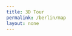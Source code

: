 ```yaml
---
title: 3D Tour
permalink: /berlin/map
layout: none
---
```


<link href="/f/OSMBuildings.css" rel="stylesheet">
<script src="/f/OSMBuildings.js"></script>
<script src="/f/bjs/jquery.js"></script>
<script src="/f/bowser.js"></script>

<div id="map" style="height: 100%; width: 100%"></div>

  <script>
  var browser = bowser.getParser(window.navigator.userAgent);

  var map = new OSMBuildings({
     container: 'map',
     position: { latitude: 52.51836, longitude: 13.40438 },
     zoom: 16,
     minZoom: 15,
     maxZoom: 30,
     tilt: 30,
     attribution: '© Data <a href="https://openstreetmap.org/copyright/">OpenStreetMap</a> © Map <a href="https://mapbox.com/">Mapbox</a> © 3D <a href="https://osmbuildings.org/copyright/">OSM Buildings</a>'

  })

  map.addMapTiles('https://{s}.tile.openstreetmap.org/{z}/{x}/{y}.png');

  if ( browser.getPlatformType() !== "mobile" ) {
    map.addGeoJSONTiles('https://{s}.data.osmbuildings.org/0.2/anonymous/tile/{z}/{x}/{y}.json');
  }


  var haveObjs = [
    {
      mlid: "0ec35096975442188f5278665013bfae",
      loc: [52.56928,13.44615],
      rotation: 60,
    },
    {
      mlid: "3d0f151bf808494a9eb1b2a81665e832",
      loc: [52.52605,13.42966],
      rotation: 60,
    },
    {
      mlid: "70fcd5892cb346429c04c1d852b96169",
      loc: [52.53858,13.42697],
      rotation: 60,
    },
    {
      mlid: "924b850d72bd46478ab650cfa353d94d-1",
      loc: [52.52830,13.39892],
      rotation: 60,
    },
    {
      mlid: "924b850d72bd46478ab650cfa353d94d-2",
      loc: [52.52802,13.39907],
      rotation: 60,
    },
    {
      mlid: "924b850d72bd46478ab650cfa353d94d-3",
      loc: [52.52819,13.39915],
      rotation: 60,
    },
  ]
  $.each( haveObjs, function(idx, obj) {
    map.addOBJ( `${location.protocol}//${location.hostname}:${location.port}/m/${obj.mlid}/lods.obj`, { latitude: obj.loc[0], longitude: obj.loc[1] }, { scale: 25, altitude: 10, color: 'red', id: 'up-' + obj.mlid, rotation: obj.rotation });
  })



  map.on('pointerup', e => {
    console.log( e )
    $.each( e.features || [], function(idx,obj) {
      if ( obj.id.substring(0,3) === "up-" ) {
        var data = { o: obj.id.substring(3) }

        var url = new URL(window.location)
        var shareUrl = url.origin + "/berlin/3dtour#" + window.btoa(
          JSON.stringify(data));
        window.location = shareUrl;
      }
    })
  });

</script>
